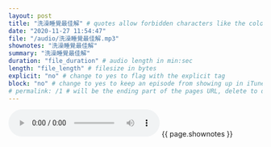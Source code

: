 ```yaml
---
layout: post
title: "洗澡睡覺最佳解" # quotes allow forbidden characters like the colon
date: "2020-11-27 11:54:47"
file: "/audio/洗澡睡覺最佳解.mp3"
shownotes: "洗澡睡覺最佳解"
summary: "洗澡睡覺最佳解"
duration: "file_duration" # audio length in min:sec
length: "file_length" # filesize in bytes
explicit: "no" # change to yes to flag with the explicit tag
block: "no" # change to yes to keep an episode from showing up in iTunes
# permalink: /1 # will be the ending part of the pages URL, delete to default to the title
---
```


<audio controls>
<source src="{{site.url}}{{site.baseurl}}{{ page.file }}" type="audio/x-mp3">
Your browser does not support the audio element.
</audio>
{{ page.shownotes }}
